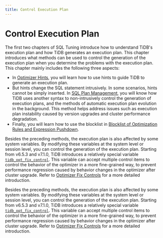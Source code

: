 ```yaml
---
title: Control Execution Plan
---
```


# Control Execution Plan

The first two chapters of SQL Tuning introduce how to understand TiDB's execution plan and how TiDB generates an execution plan. This chapter introduces what methods can be used to control the generation of the execution plan when you determine the problems with the execution plan. This chapter mainly includes the following three aspects:

- In [Optimizer Hints](/optimizer-hints.md), you will learn how to use hints to guide TiDB to generate an execution plan.
- But hints change the SQL statement intrusively. In some scenarios, hints cannot be simply inserted. In [SQL Plan Management](/sql-plan-management.md), you will know how TiDB uses another syntax to non-intrusively control the generation of execution plans, and the methods of automatic execution plan evolution in the background. This method helps address issues such as execution plan instability caused by version upgrades and cluster performance degradation.
- Finally, you will learn how to use the blocklist in [Blocklist of Optimization Rules and Expression Pushdown](/blocklist-control-plan.md).

<CustomContent platform="tidb">

Besides the preceding methods, the execution plan is also affected by some system variables. By modifying these variables at the system level or session level, you can control the generation of the execution plan. Starting from v6.5.3 and v7.1.0, TiDB introduces a relatively special variable [`tidb_opt_fix_control`](/system-variables.md#tidb_opt_fix_control-new-in-v653-and-v710). This variable can accept multiple control items to control the behavior of the optimizer in a more fine-grained way, to prevent performance regression caused by behavior changes in the optimizer after cluster upgrade. Refer to [Optimizer Fix Controls](/optimizer-fix-controls.md) for a more detailed introduction.

</CustomContent>

<CustomContent platform="tidb-cloud">

Besides the preceding methods, the execution plan is also affected by some system variables. By modifying these variables at the system level or session level, you can control the generation of the execution plan. Starting from v6.5.3 and v7.1.0, TiDB introduces a relatively special variable [`tidb_opt_fix_control`](/system-variables.md#tidb_opt_fix_control-new-in-v653-and-v710). This variable can accept multiple control items to control the behavior of the optimizer in a more fine-grained way, to prevent performance regression caused by behavior changes in the optimizer after cluster upgrade. Refer to [Optimizer Fix Controls](https://docs.pingcap.com/tidb/v7.2/optimizer-fix-controls) for a more detailed introduction.

</CustomContent>
